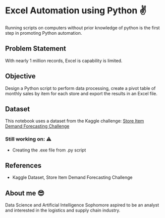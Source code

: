 # Excel Automation using Python ✌️
Running scripts on computers without prior knowledge of python is the first step in promoting Python automation.

## Problem Statement
With nearly 1 million records, Excel is capability is limited. 

## Objective
Design a Python script to perform data processing, create a pivot table of monthly sales by item for each store and export the results in an Excel file.

## Dataset
This notebook uses a dataset from the Kaggle challenge: [Store Item Demand Forecasting Challenge](https://www.kaggle.com/c/demand-forecasting-kernels-only/data?select=train.csv)

### Still working on: ⚠️
- Creating the .exe file from .py script

## References
- Kaggle Dataset, Store Item Demand Forecasting Challenge

## About me 😎
Data Science and Artificial Intelligence Sophomore aspired to be an analyst and interested in the logistics and supply chain industry.
